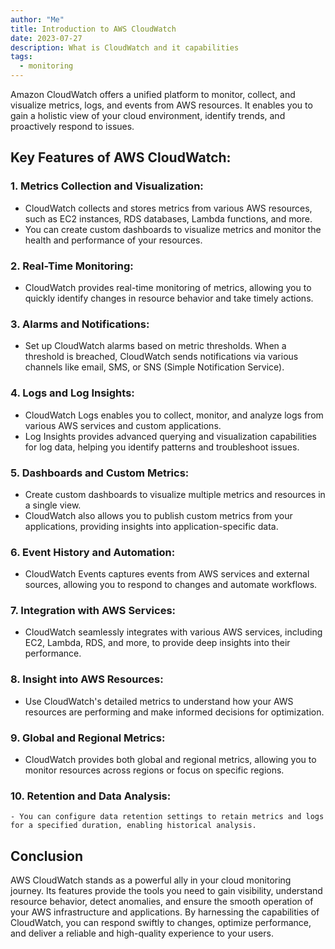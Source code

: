 ```yaml
---
author: "Me"
title: Introduction to AWS CloudWatch
date: 2023-07-27
description: What is CloudWatch and it capabilities
tags:
  - monitoring
---
```

Amazon CloudWatch offers a unified platform to monitor, collect, and visualize metrics, logs, and events from AWS resources. It enables you to gain a holistic view of your cloud environment, identify trends, and proactively respond to issues.

## Key Features of AWS CloudWatch:

### 1. **Metrics Collection and Visualization**:
   - CloudWatch collects and stores metrics from various AWS resources, such as EC2 instances, RDS databases, Lambda functions, and more.
   - You can create custom dashboards to visualize metrics and monitor the health and performance of your resources.

### 2. **Real-Time Monitoring**:
   - CloudWatch provides real-time monitoring of metrics, allowing you to quickly identify changes in resource behavior and take timely actions.

### 3. **Alarms and Notifications**:
   - Set up CloudWatch alarms based on metric thresholds. When a threshold is breached, CloudWatch sends notifications via various channels like email, SMS, or SNS (Simple Notification Service).

### 4. **Logs and Log Insights**:
   - CloudWatch Logs enables you to collect, monitor, and analyze logs from various AWS services and custom applications.
   - Log Insights provides advanced querying and visualization capabilities for log data, helping you identify patterns and troubleshoot issues.

### 5. **Dashboards and Custom Metrics**:
   - Create custom dashboards to visualize multiple metrics and resources in a single view.
   - CloudWatch also allows you to publish custom metrics from your applications, providing insights into application-specific data.

### 6. **Event History and Automation**:
   - CloudWatch Events captures events from AWS services and external sources, allowing you to respond to changes and automate workflows.

### 7. **Integration with AWS Services**:
   - CloudWatch seamlessly integrates with various AWS services, including EC2, Lambda, RDS, and more, to provide deep insights into their performance.

### 8. **Insight into AWS Resources**:
   - Use CloudWatch's detailed metrics to understand how your AWS resources are performing and make informed decisions for optimization.

### 9. **Global and Regional Metrics**:
   - CloudWatch provides both global and regional metrics, allowing you to monitor resources across regions or focus on specific regions.

### 10. **Retention and Data Analysis**:
    - You can configure data retention settings to retain metrics and logs for a specified duration, enabling historical analysis.

## Conclusion

AWS CloudWatch stands as a powerful ally in your cloud monitoring journey. Its features provide the tools you need to gain visibility, understand resource behavior, detect anomalies, and ensure the smooth operation of your AWS infrastructure and applications. By harnessing the capabilities of CloudWatch, you can respond swiftly to changes, optimize performance, and deliver a reliable and high-quality experience to your users.